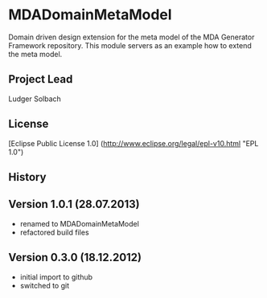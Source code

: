 MDADomainMetaModel
==================

Domain driven design extension for the meta model of the MDA Generator Framework repository.
 This module servers as an example how to extend the meta model.

Project Lead
------------
Ludger Solbach

License
-------
[Eclipse Public License 1.0] (http://www.eclipse.org/legal/epl-v10.html "EPL 1.0")

History
-------

Version 1.0.1 (28.07.2013)
--------------------------
* renamed to MDADomainMetaModel
* refactored build files

Version 0.3.0 (18.12.2012)
--------------------------
* initial import to github
* switched to git
